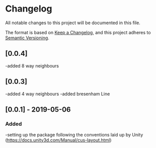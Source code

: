 # Changelog
All notable changes to this project will be documented in this file.

The format is based on [Keep a Changelog](https://keepachangelog.com/en/1.0.0/),
and this project adheres to [Semantic Versioning](https://semver.org/spec/v2.0.0.html).

## [0.0.4]
-added 8 way neighbours

## [0.0.3]
-added 4 way neighbours
-added bresenham Line

## [0.0.1] - 2019-05-06
### Added
-setting up the package following the conventions laid up by Unity (https://docs.unity3d.com/Manual/cus-layout.html)